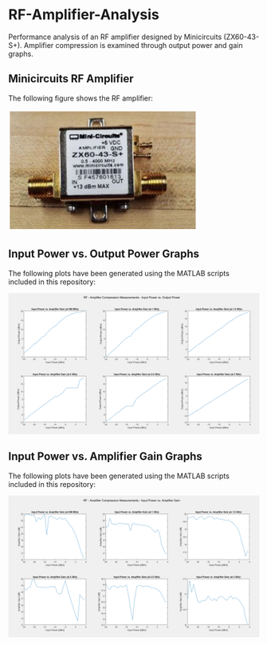# RF-Amplifier-Analysis
Performance analysis of an RF amplifier designed by Minicircuits (ZX60-43-S+). Amplifier compression is examined through output power and gain graphs. 

## Minicircuits RF Amplifier
The following figure shows the RF amplifier: <br />

![](images/minicircuits_rf_amp.PNG)


## Input Power vs. Output Power Graphs
The following plots have been generated using the MATLAB scripts included in this repository: <br />

![](images/input_output_graphs.PNG)


## Input Power vs. Amplifier Gain Graphs
The following plots have been generated using the MATLAB scripts included in this repository: <br />

![](images/input_gain_graphs.PNG)

